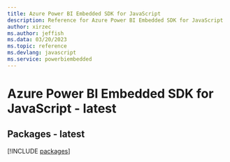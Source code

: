 ```yaml
---
title: Azure Power BI Embedded SDK for JavaScript
description: Reference for Azure Power BI Embedded SDK for JavaScript
author: xirzec
ms.author: jeffish
ms.data: 03/20/2023
ms.topic: reference
ms.devlang: javascript
ms.service: powerbiembedded
---
```

# Azure Power BI Embedded SDK for JavaScript - latest
## Packages - latest
[!INCLUDE [packages](power-bi-embedded-index.md)]